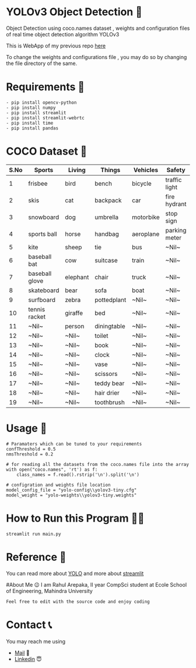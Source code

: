 # YOLOv3 Object Detection 📸
Object Detection using coco.names dataset , weights and configuration files of real time object detection algorithm YOLOv3

This is WebApp of my previous repo [here](https://github.com/rahularepaka/ObjectDetectionYOLO)

To change the weights and configurations file , you may do so by changing the file directory of the same.

# Requirements 🏫
```
- pip install opencv-python
- pip install numpy
- pip install streamlit
- pip install streamlit-webrtc
- pip install time
- pip install pandas
```
# COCO Dataset 🍫

| S.No | Sports         | Living   | Things      | Vehicles  | Safety        | Food     | Dining       | Electronics |
|------|----------------|----------|-------------|-----------|---------------|----------|--------------|-------------|
| 1    | frisbee        | bird     | bench       | bicycle   | traffic light | banana   | bottle       | tvmonitor   |
| 2    | skis           | cat      | backpack    | car       | fire hydrant  | apple    | wine glass   | laptop      |
| 3    | snowboard      | dog      | umbrella    | motorbike | stop sign     | sandwich | cup          | mouse       |
| 4    | sports ball    | horse    | handbag     | aeroplane | parking meter | orange   | fork         | remote      |
| 5    | kite           | sheep    | tie         | bus       | ~Nil~         | broccoli | knife        | keyboard    |
| 6    | baseball bat   | cow      | suitcase    | train     | ~Nil~         | carrot   | spoon        | cell phone  |
| 7    | baseball glove | elephant | chair       | truck     | ~Nil~         | hot dog  | bowl         | ~Nil~       |
| 8    | skateboard     | bear     | sofa        | boat      | ~Nil~         | pizza    | microwave    | ~Nil~       |
| 9    | surfboard      | zebra    | pottedplant | ~Nil~     | ~Nil~         | donut    | oven         | ~Nil~       |
| 10   | tennis racket  | giraffe  | bed         | ~Nil~     | ~Nil~         | cake     | toaster      | ~Nil~       |
| 11   | ~Nil~          | person   | diningtable | ~Nil~     | ~Nil~         | ~Nil~    | sink         | ~Nil~       |
| 12   | ~Nil~          | ~Nil~    | toilet      | ~Nil~     | ~Nil~         | ~Nil~    | refrigerator | ~Nil~       |
| 13   | ~Nil~          | ~Nil~    | book        | ~Nil~     | ~Nil~         | ~Nil~    | ~Nil~        | ~Nil~       |
| 14   | ~Nil~          | ~Nil~    | clock       | ~Nil~     | ~Nil~         | ~Nil~    | ~Nil~        | ~Nil~       |
| 15   | ~Nil~          | ~Nil~    | vase        | ~Nil~     | ~Nil~         | ~Nil~    | ~Nil~        | ~Nil~       |
| 16   | ~Nil~          | ~Nil~    | scissors    | ~Nil~     | ~Nil~         | ~Nil~    | ~Nil~        | ~Nil~       |
| 17   | ~Nil~          | ~Nil~    | teddy bear  | ~Nil~     | ~Nil~         | ~Nil~    | ~Nil~        | ~Nil~       |
| 18   | ~Nil~          | ~Nil~    | hair drier  | ~Nil~     | ~Nil~         | ~Nil~    | ~Nil~        | ~Nil~       |
| 19   | ~Nil~          | ~Nil~    | toothbrush  | ~Nil~     | ~Nil~         | ~Nil~    | ~Nil~        | ~Nil~       |

# Usage 👥
```
# Paramaters which can be tuned to your requirements
confThreshold = 0.5
nmsThreshold = 0.2

# for reading all the datasets from the coco.names file into the array
with open("coco.names", 'rt') as f:
    class_names = f.read().rstrip('\n').split('\n')
    
# configration and weights file location
model_config_file = "yolo-config\\yolov3-tiny.cfg"
model_weight = "yolo-weights\\yolov3-tiny.weights"

```

# How to Run this Program 🏃‍♂️
```
streamlit run main.py
```

# Reference 🧾
You can read more about [YOLO](https://pjreddie.com/darknet/yolo/)
and more about [streamlit](https://streamlit.io/)


#About Me 😉
I am Rahul Arepaka, II year CompSci student at Ecole School of Engineering, Mahindra University
```
Feel free to edit with the source code and enjoy coding
```

# Contact 📞
You may reach me using 

- [Mail](mailto:rahul20ucse156@mahindrauniversity.edu.in) 📧
- [Linkedin](https://www.linkedin.com/in/rahul-arepaka/) 😇
